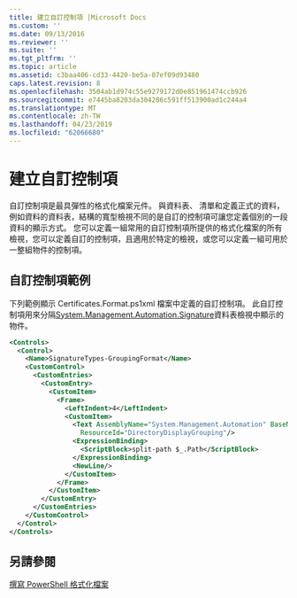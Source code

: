 ```yaml
---
title: 建立自訂控制項 |Microsoft Docs
ms.custom: ''
ms.date: 09/13/2016
ms.reviewer: ''
ms.suite: ''
ms.tgt_pltfrm: ''
ms.topic: article
ms.assetid: c3baa406-cd33-4420-be5a-07ef09d93480
caps.latest.revision: 8
ms.openlocfilehash: 3504ab1d974c55e9279172d0e851961474ccb926
ms.sourcegitcommit: e7445ba8203da304286c591ff513900ad1c244a4
ms.translationtype: MT
ms.contentlocale: zh-TW
ms.lasthandoff: 04/23/2019
ms.locfileid: "62066680"
---
```

# <a name="creating-custom-controls"></a>建立自訂控制項

自訂控制項是最具彈性的格式化檔案元件。 與資料表、 清單和定義正式的資料，例如資料的資料表，結構的寬型檢視不同的是自訂的控制項可讓您定義個別的一段資料的顯示方式。 您可以定義一組常用的自訂控制項所提供的格式化檔案的所有檢視，您可以定義自訂的控制項，且適用於特定的檢視，或您可以定義一組可用於一整組物件的控制項。

## <a name="custom-control-example"></a>自訂控制項範例

下列範例顯示 Certificates.Format.ps1xml 檔案中定義的自訂控制項。 此自訂控制項用來分隔[System.Management.Automation.Signature](/dotnet/api/System.Management.Automation.Signature)資料表檢視中顯示的物件。

```xml
<Controls>
  <Control>
    <Name>SignatureTypes-GroupingFormat</Name>
    <CustomControl>
      <CustomEntries>
        <CustomEntry>
          <CustomItem>
            <Frame>
              <LeftIndent>4</LeftIndent>
              <CustomItem>
                <Text AssemblyName="System.Management.Automation" BaseName="FileSystemProviderStrings"
                  ResourceId="DirectoryDisplayGrouping"/>
                <ExpressionBinding>
                  <ScriptBlock>split-path $_.Path</ScriptBlock>
                </ExpressionBinding>
                <NewLine/>
              </CustomItem>
            </Frame>
          </CustomItem>
        </CustomEntry>
      </CustomEntries>
    </CustomControl>
  </Control>
</Controls>

```

## <a name="see-also"></a>另請參閱

[撰寫 PowerShell 格式化檔案](./writing-a-powershell-formatting-file.md)
